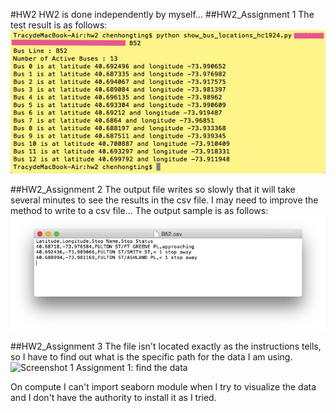 #HW2
HW2 is done independently by myself...
##HW2_Assignment 1
The test result is as follows:
![Screenshot 1 Assignment 1: run result](hw2_SS1.png)

##HW2_Assignment 2
The output file writes so slowly that it will take several minutes to see the results in the csv file. I may need to improve the method to write to a csv file...
The output sample is as follows:
![Screenshot 1 Assignment 1: outfile](hw2_SS2.png)

##HW2_Assignment 3
The file isn't located exactly as the instructions tells, so I have to find out what is the specific path for the data I am using.
![Screenshot 1 Assignment 1: find the data](hw3_SS3.png)

On compute I can't import seaborn module when I try to visualize the data and I don't have the authority to install it as I tried.